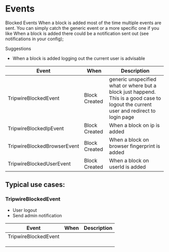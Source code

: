 # Events

Blocked Events
When a block is added most of the time multiple events are sent. You can simply catch the generic event or a more specific one if you like
When a block is added there could be a notification sent out (see notifications in your config);

Suggestions
- When a block is added logging out the current user is advisable

| Event                       | When          | Description                                                                                                                           |
|-----------------------------|---------------|---------------------------------------------------------------------------------------------------------------------------------------|
| TripwireBlockedEvent        | Block Created | generic unspecified what or where but a block just happend. This is a good case to logout the current user and redirect to login page |
| TripwireBlockedIpEvent      | Block Created | When a block on ip is added                                                                                                           |
| TripwireBlockedBrowserEvent | Block Created | When a block on browser fingerprint is added                                                                                          |
| TripwireBlockedUserEvent    | Block Created | When a block on userId is added                                                                                                       |


## Typical use cases:
### TripwireBlockedEvent
* User logout
* Send admin notification




| Event                       | When | Description |
|-----------------------------|------|-------------|
| TripwireBlockedEvent        |      |             |
|       |      |             |
|  |      |             |
|     |      |             |
